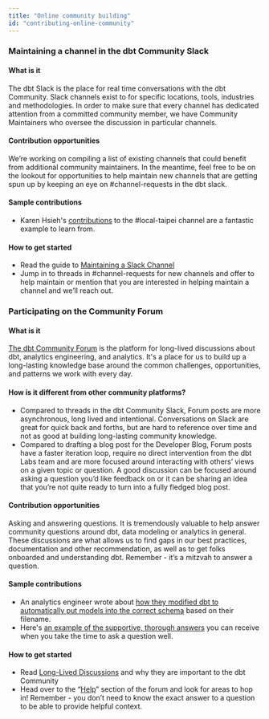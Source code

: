 ```yaml
---
title: "Online community building"
id: "contributing-online-community"
---
```


### Maintaining a channel in the dbt Community Slack

#### What is it

The dbt Slack is the place for real time conversations with the dbt Community. Slack channels exist to for specific locations, tools, industries and methodologies. In order to make sure that every channel has dedicated attention from a committed community member, we have Community Maintainers who oversee the discussion in particular channels.

#### Contribution opportunities
  
We’re working on compiling a list of existing channels that could benefit from additional community maintainers. In the meantime, feel free to be on the lookout for opportunities to help maintain new channels that are getting spun up by keeping an eye on #channel-requests in the dbt slack.

#### Sample contributions

- Karen Hsieh's [contributions](https://getdbt.slack.com/archives/C02TU2DSKND/p1661483529756289) to the #local-taipei channel are a fantastic example to learn from.

#### How to get started

- Read the guide to [Maintaining a Slack Channel](https://docs.getdbt.com/community/maintaining-a-channel)
- Jump in to threads in #channel-requests for new channels and offer to help maintain or mention that you are interested in helping maintain a channel and we’ll reach out.

### Participating on the Community Forum

#### What is it
[The dbt Community Forum](https://discourse.getdbt.com) is the platform for long-lived discussions about dbt, analytics engineering, and analytics. It's a place for us to build up a long-lasting knowledge base around the common challenges, opportunities, and patterns we work with every day.

#### How is it different from other community platforms?

- Compared to threads in the dbt Community Slack, Forum posts are more asynchronous, long lived and intentional. Conversations on Slack are great for quick back and forths, but are hard to reference over time and not as good at building long-lasting community knowledge.
- Compared to drafting a blog post for the Developer Blog, Forum posts have a faster iteration loop, require no direct intervention from the dbt Labs team and are more focused around interacting with others’ views on a given topic or question. A good discussion can be focused around asking a question you’d like feedback on or it can be sharing an idea that you’re not quite ready to turn into a fully fledged blog post.

#### Contribution opportunities

Asking and answering questions. It is tremendously valuable to help answer community questions around dbt, data modeling or analytics in general. These discussions are what allows us to find gaps in our best practices, documentation and other recommendation, as well as to get folks onboarded and understanding dbt. Remember - it’s a mitzvah to answer a question.

#### Sample contributions

- An analytics engineer wrote about [how they modified dbt to automatically put models into the correct schema](https://discourse.getdbt.com/t/extracting-schema-and-model-names-from-the-filename/575) based on their filename.
- Here's [an example of the supportive, thorough answers](https://discourse.getdbt.com/t/is-it-possible-to-have-multiple-files-with-the-same-name-in-dbt/647) you can receive when you take the time to ask a question well.

#### How to get started

- Read [Long-Lived Discussions](/contributing/community-forum-guidelines) and why they are important to the dbt Community
- Head over to the “[Help](https://discourse.getdbt.com/c/help/19)” section of the forum and look for areas to hop in! Remember - you don’t need to know the exact answer to a question to be able to provide helpful context.